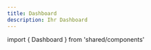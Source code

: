 ```yaml
---
title: Dashboard
description: Ihr Dashboard
---
```


import { Dashboard } from 'shared/components'

<Dashboard />
